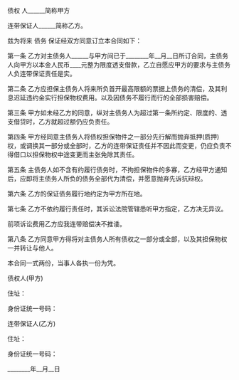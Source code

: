 
 



债权
人______简称甲方


连带保证人______简称乙方。


兹为将来
债务
保证经双方同意订立本合同如下：


第一条 乙方对主债务人______与甲方间已于________年__月__日所订合同，主债务人向甲方以本金人民币____元整为限度透支借款，乙立自愿应甲方的要求与主债务人负连带保证责任是实。


第二条 乙方应担保主债务人将来所负首开最高限额的票据上债务的清偿，及其利息迟延违约金实行担保物权费用。以及因债务不履行而行的全部损害赔偿。


第三条 甲方如未经乙方的同意，纵对主债务人为超过第一条所约定、限度的、透支借贷时，乙方就超过额仍应负责任。


第四条 甲方经同意主债务人将债权担保物件之一部分先行解而抛弃抵押(质押)权，或调换其一部分或全部时，乙方的连带保证责任并不因此而变更，仍应负责不得借口以担保物权中途变更而主张免除其责任。


第五条 主债务人如不含有约履行债务时，不拘担保物件的多寡，乙方经甲方通知后，应即将主债务人所负的债务全部代为清偿，并愿意抛弃先诉抗辩权。


第六条 乙方的保证债务履行地约定为甲方所在地。


第七条 乙方不依约履行责任时，其诉讼法院管辖悉听甲方指定，乙方决无异议。


前项诉讼费用乙方应我连带赔偿决不推诿。


第八条 乙方同意甲方得将对主债务人所有债权之一部分或全部，以及其担保物权一并转让与他人。


本合同一式两份，当事人各执一份为凭。


债权人(甲方)


住址：


身份证统一号码：


连带保证人(乙方)


住址：


身份证统一号码：


________年__月__日
 


 

 
 
 
 
 
  


  
 

  


  


  
 
 
 
 

